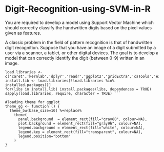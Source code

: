 # Digit-Recognition-using-SVM-in-R
You are required to develop a model using Support Vector Machine which should correctly classify the handwritten digits based on the pixel values given as features.

A classic problem in the field of pattern recognition is that of handwritten digit recognition. Suppose that you have an image of a digit submitted by a user via a scanner, a tablet, or other digital devices. The goal is to develop a model that can correctly identify the digit (between 0-9) written in an image. 

```#loading libraries
load.libraries <- c('caret','kernlab','dplyr','readr','ggplot2','gridExtra','caTools','e1071')
install.lib <- load.libraries[!load.libraries %in% installed.packages()]
for(libs in install.lib) install.packages(libs, dependences = TRUE)
sapply(load.libraries, require, character = TRUE) ```

#loading theme for ggplot
theme_gg <- function () { 
  theme_bw(base_size=10) %+replace% 
    theme(
      panel.background  = element_rect(fill="gray80", colour=NA),
      plot.background = element_rect(fill="gray96", colour=NA), 
      legend.background = element_rect(fill="white", colour=NA),
      legend.key = element_rect(fill="transparent", colour=NA),
      legend.position="bottom"
    )
}

